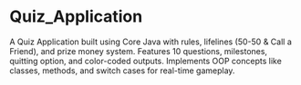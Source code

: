 # Quiz_Application
A Quiz Application built using Core Java with rules, lifelines (50-50 &amp; Call a Friend), and prize money system. Features 10 questions, milestones, quitting option, and color-coded outputs. Implements OOP concepts like classes, methods, and switch cases for real-time gameplay.
